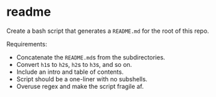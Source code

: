 # readme

Create a bash script that generates a `README.md` for the root of this repo.

Requirements:

* Concatenate the `README.md`s from the subdirectories.
* Convert `h1`s to `h2`s, `h2`s to `h3`s, and so on.
* Include an intro and table of contents.
* Script should be a one-liner with no subshells.
* Overuse regex and make the script fragile af.
